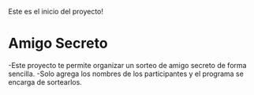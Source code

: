 Este es el inicio del proyecto!

<h1>Amigo Secreto</h1>

 -Este proyecto te permite organizar un sorteo de amigo secreto de forma sencilla.
 -Solo agrega los nombres de los participantes y el programa se encarga de sortearlos.
